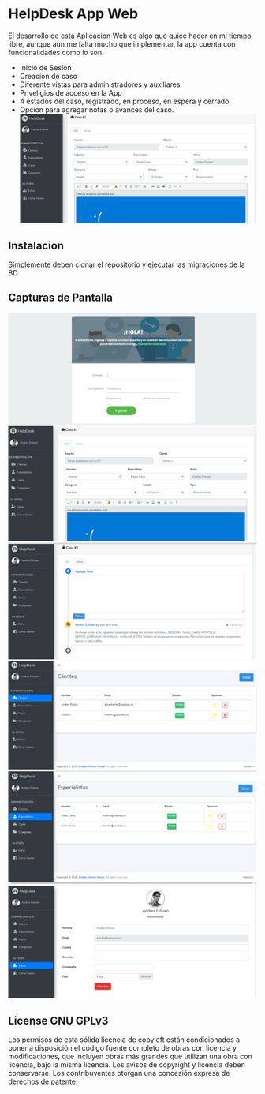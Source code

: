 <h1> HelpDesk App Web</h1>

El desarrollo de esta Aplicacion Web es algo que quice hacer en mi tiempo libre, aunque aun me falta mucho que implementar, la app cuenta con funcionalidades como lo son:
- Inicio de Sesíon
- Creacion de caso
- Diferente vistas para administradores y auxiliares
- Priveligios de acceso en la App
- 4 estados del caso, registrado, en proceso, en espera y cerrado
- Opcion para agregar notas o avances del caso.
![Vista principal](public/vista_casos.png)

## Instalacion

Simplemente deben clonar el repositorio y ejecutar las migraciones de la BD.

## Capturas de Pantalla
![Vista principal](public/vista_inicio_sesion.png)
![Vista principal](public/vista_casos.png)
![Vista principal](public/vista_caso_notas.png)
![Vista principal](public/vista_clientes.png)
![Vista principal](public/vista_especialistas.png)
![Vista principal](public/vista_mi_perfil.png)


## License GNU GPLv3

Los permisos de esta sólida licencia de copyleft están condicionados a poner a disposición el código fuente completo de obras con licencia y modificaciones, que incluyen obras más grandes que utilizan una obra con licencia, bajo la misma licencia. Los avisos de copyright y licencia deben conservarse. Los contribuyentes otorgan una concesión expresa de derechos de patente.
